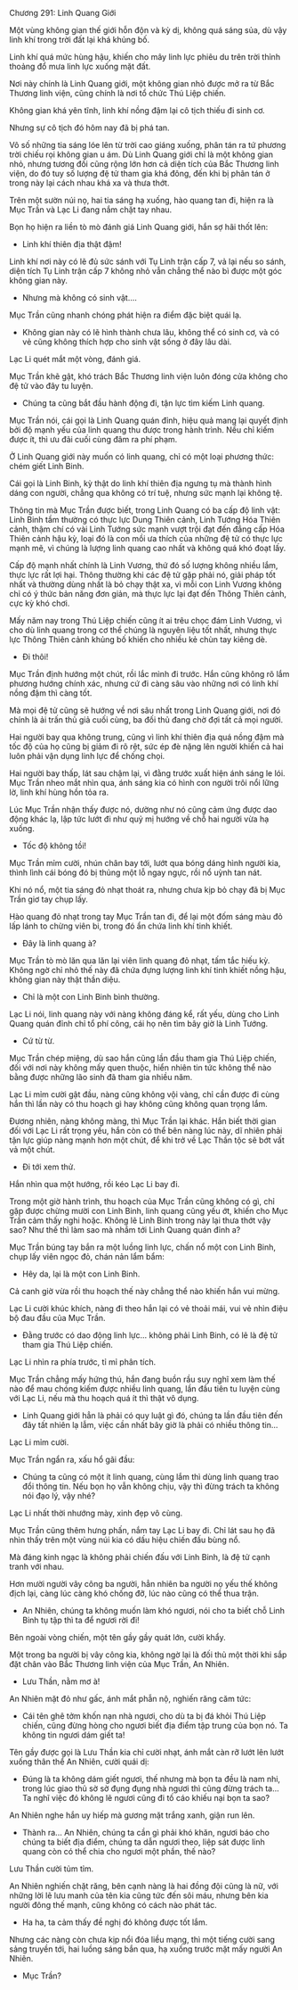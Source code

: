 




Chương 291: Linh Quang Giới


Một vùng không gian thế giới hỗn độn và kỳ dị, không quá sáng sủa, dù vậy linh khí trong trời đất lại khá khủng bố.

Linh khí quá mức hùng hậu, khiến cho mây linh lực phiêu du trên trời thỉnh thoảng đổ mưa linh lực xuống mặt đất.

Nơi này chính là Linh Quang giới, một không gian nhỏ được mở ra từ Bắc Thương linh viện, cũng chính là nơi tổ chức Thú Liệp chiến.

Không gian khá yên tĩnh, linh khí nồng đậm lại cô tịch thiếu đi sinh cơ.

Nhưng sự cô tịch đó hôm nay đã bị phá tan.

Vô số những tia sáng lóe lên từ trời cao giáng xuống, phân tán ra tứ phương trời chiếu rọi không gian u ám. Dù Linh Quang giới chỉ là một không gian nhỏ, nhưng tương đối cũng rộng lớn hơn cả diện tích của Bắc Thương linh viện, do đó tuy số lượng đệ tử tham gia khá đông, đến khi bị phân tán ở trong này lại cách nhau khá xa và thưa thớt.

Trên một sườn núi nọ, hai tia sáng hạ xuống, hào quang tan đi, hiện ra là Mục Trần và Lạc Li đang nắm chặt tay nhau.

Bọn họ hiện ra liền tò mò đánh giá Linh Quang giới, hắn sợ hãi thốt lên:

- Linh khí thiên địa thật đậm!

Linh khí nơi này có lẽ đủ sức sánh với Tụ Linh trận cấp 7, vả lại nếu so sánh, diện tích Tụ Linh trận cấp 7 không nhỏ vẫn chẳng thể nào bì được một góc không gian này.

- Nhưng mà không có sinh vật....

Mục Trần cũng nhanh chóng phát hiện ra điểm đặc biệt quái lạ.

- Không gian này có lẽ hình thành chưa lâu, không thể có sinh cơ, và có vẻ cũng không thích hợp cho sinh vật sống ở đây lâu dài.

Lạc Li quét mắt một vòng, đánh giá.

Mục Trần khẽ gật, khó trách Bắc Thương linh viện luôn đóng cửa không cho đệ tử vào đây tu luyện.

- Chúng ta cũng bắt đầu hành động đi, tận lực tìm kiếm Linh quang.

Mục Trần nói, cái gọi là Linh Quang quán đỉnh, hiệu quả mang lại quyết định bởi độ mạnh yếu của linh quang thu được trong hành trình. Nếu chỉ kiếm được ít, thì ưu đãi cuối cùng đâm ra phí phạm.

Ở Linh Quang giới này muốn có linh quang, chỉ có một loại phương thức: chém giết Linh Binh.

Cái gọi là Linh Binh, kỳ thật do linh khí thiên địa ngưng tụ mà thành hình dáng con người, chẳng qua không có trí tuệ, nhưng sức mạnh lại không tệ.

Thông tin mà Mục Trần được biết, trong Linh Quang có ba cấp độ linh vật: Linh Binh tầm thường có thực lực Dung Thiên cảnh, Linh Tướng Hóa Thiên cảnh, thậm chí có vài Linh Tướng sức mạnh vượt trội đạt đến đẳng cấp Hóa Thiên cảnh hậu kỳ, loại đó là con mồi ưa thích của những đệ tử có thực lực mạnh mẽ, vì chúng là lượng linh quang cao nhất và không quá khó đoạt lấy.

Cấp độ mạnh nhất chính là Linh Vương, thứ đó số lượng không nhiều lắm, thực lực rất lợi hại. Thông thường khi các đệ tử gặp phải nó, giải pháp tốt nhất và thường dùng nhất là bỏ chạy thật xa, vì mỗi con Linh Vương không chỉ có ý thức bản năng đơn giản, mà thực lực lại đạt đến Thông Thiên cảnh, cực kỳ khó chơi.

Mấy năm nay trong Thú Liệp chiến cũng ít ai trêu chọc đám Linh Vương, vì cho dù linh quang trong cơ thể chúng là nguyên liệu tốt nhất, nhưng thực lực Thông Thiên cảnh khủng bố khiến cho nhiều kẻ chùn tay kiêng dè.

- Đi thôi!

Mục Trần định hướng một chút, rồi lắc mình đi trước. Hắn cũng không rõ lắm phương hướng chính xác, nhưng cứ đi càng sâu vào những nơi có linh khí nồng đậm thì càng tốt.

Mà mọi đệ tử cũng sẽ hướng về nơi sâu nhất trong Linh Quang giới, nơi đó chính là ải trấn thủ giả cuối cùng, ba đối thủ đang chờ đợi tất cả mọi người.

Hai người bay qua không trung, cũng vì linh khí thiên địa quá nồng đậm mà tốc độ của họ cũng bị giảm đi rõ rệt, sức ép đè nặng lên người khiến cả hai luôn phải vận dụng linh lực để chống chọi.

Hai người bay thấp, lát sau chậm lại, vì đằng trước xuất hiện ánh sáng le lói. Mục Trần nheo mắt nhìn qua, ánh sáng kia có hình con người trôi nổi lững lờ, linh khí hùng hồn tỏa ra.

Lúc Mục Trần nhận thấy được nó, dường như nó cũng cảm ứng được dao động khác lạ, lập tức lướt đi như quỷ mị hướng về chỗ hai người vừa hạ xuống.

- Tốc độ không tồi!

Mục Trần mỉm cười, nhún chân bay tới, lướt qua bóng dáng hình người kia, thình lình cái bóng đó bị thủng một lỗ ngay ngực, rồi nổ uỳnh tan nát.

Khi nó nổ, một tia sáng đỏ nhạt thoát ra, nhưng chưa kịp bỏ chạy đã bị Mục Trần giơ tay chụp lấy.

Hào quang đỏ nhạt trong tay Mục Trần tan đi, để lại một đốm sáng màu đỏ lấp lánh to chừng viên bi, trong đó ẩn chứa linh khí tinh khiết.

- Đây là linh quang à?

Mục Trần tò mò lăn qua lăn lại viên linh quang đỏ nhạt, tấm tắc hiếu kỳ. Không ngờ chỉ nhỏ thế này đã chứa đựng lượng linh khí tinh khiết nồng hậu, không gian này thật thần diệu.

- Chỉ là một con Linh Binh bình thường.

Lạc Li nói, linh quang này với nàng không đáng kể, rất yếu, dùng cho Linh Quang quán đỉnh chỉ tổ phí công, cái họ nên tìm bây giờ là Linh Tướng.

- Cứ từ từ.

Mục Trần chép miệng, dù sao hắn cũng lần đầu tham gia Thú Liệp chiến, đối với nơi này không mấy quen thuộc, hiển nhiên tin tức không thể nào bằng được những lão sinh đã tham gia nhiều năm.

Lạc Li mỉm cười gật đầu, nàng cũng không vội vàng, chỉ cần được đi cùng hắn thì lần này có thu hoạch gì hay không cũng không quan trọng lắm.

Đương nhiên, nàng không màng, thì Mục Trần lại khác. Hắn biết thời gian đối với Lạc Li rất trọng yếu, hắn còn có thể bên nàng lúc này, dĩ nhiên phải tận lực giúp nàng mạnh hơn một chút, để khi trở về Lạc Thần tộc sẽ bớt vất vả một chút.

- Đi tới xem thử.

Hắn nhìn qua một hướng, rồi kéo Lạc Li bay đi.

Trong một giờ hành trình, thu hoạch của Mục Trần cũng không có gì, chỉ gặp được chừng mười con Linh Binh, linh quang cũng yếu ớt, khiến cho Mục Trần cảm thấy nghi hoặc. Không lẽ Linh Binh trong này lại thưa thớt vậy sao? Như thế thì làm sao mà nhắm tới Linh Quang quán đỉnh a?

Mục Trần búng tay bắn ra một luồng linh lực, chấn nổ một con Linh Binh, chụp lấy viên ngọc đỏ, chán nản lẩm bẩm:

- Hêy da, lại là một con Linh Binh.

Cả canh giờ vừa rồi thu hoạch thế này chẳng thể nào khiến hắn vui mừng.

Lạc Li cười khúc khích, nàng đi theo hắn lại có vẻ thoải mái, vui vẻ nhìn điệu bộ đau đầu của Mục Trần.

- Đằng trước có dao động linh lực... không phải Linh Binh, có lẽ là đệ tử tham gia Thú Liệp chiến.

Lạc Li nhìn ra phía trước, tỉ mỉ phân tích.

Mục Trần chẳng mấy hứng thú, hắn đang buồn rầu suy nghĩ xem làm thế nào để mau chóng kiếm được nhiều linh quang, lần đầu tiên tu luyện cùng với Lạc Li, nếu mà thu hoạch quá ít thì thật vô dụng.

- Linh Quang giới hẳn là phải có quy luật gì đó, chúng ta lần đầu tiên đến đây tất nhiên lạ lẫm, việc cần nhất bây giờ là phải có nhiều thông tin...

Lạc Li mỉm cười.

Mục Trần ngẩn ra, xấu hổ gãi đầu:

- Chúng ta cũng có một ít linh quang, cùng lắm thì dùng linh quang trao đổi thông tin. Nếu bọn họ vẫn không chịu, vậy thì đừng trách ta không nói đạo lý, vậy nhé?

Lạc Li nhất thời nhướng mày, xinh đẹp vô cùng.

Mục Trần cũng thêm hưng phấn, nắm tay Lạc Li bay đi. Chỉ lát sau họ đã nhìn thấy trên một vùng núi kia có dấu hiệu chiến đấu bùng nổ.

Mà đáng kinh ngạc là không phải chiến đấu với Linh Binh, là đệ tử cạnh tranh với nhau.

Hơn mười người vây công ba người, hẳn nhiên ba người nọ yếu thế không địch lại, càng lúc càng khó chống đỡ, lúc nào cũng có thể thua trận.

- An Nhiên, chúng ta không muốn làm khó ngươi, nói cho ta biết chỗ Linh Binh tụ tập thì ta để ngươi rời đi!

Bên ngoài vòng chiến, một tên gầy gầy quát lớn, cười khẩy.

Một trong ba người bị vây công kia, không ngờ lại là đối thủ một thời khi sắp đặt chân vào Bắc Thương linh viện của Mục Trần, An Nhiên.

- Lưu Thần, nằm mơ à!

An Nhiên mặt đỏ như gấc, ánh mắt phẫn nộ, nghiến răng căm tức:

- Cái tên ghê tởm khốn nạn nhà ngươi, cho dù ta bị đá khỏi Thú Liệp chiến, cũng đừng hòng cho ngươi biết địa điểm tập trung của bọn nó. Ta không tin ngươi dám giết ta!

Tên gầy được gọi là Lưu Thần kia chỉ cười nhạt, ánh mắt càn rỡ lướt lên lướt xuống thân thể An Nhiên, cười quái dị:

- Đúng là ta không dám giết ngươi, thế nhưng mà bọn ta đều là nam nhi, trong lúc giao thủ sờ sờ đụng đụng nhà ngươi thì cũng đừng trách ta... Ta nghĩ việc đó không lẽ ngươi cũng đi tố cáo khiếu nại bọn ta sao?

An Nhiên nghe hắn uy hiếp mà gương mặt trắng xanh, giận run lên.

- Thành ra... An Nhiên, chúng ta cần gì phải khó khăn, ngươi báo cho chúng ta biết địa điểm, chúng ta dẫn ngươi theo, liệp sát được linh quang còn có thể chia cho ngươi một phần, thế nào?

Lưu Thần cười tủm tỉm.

An Nhiên nghiến chặt răng, bên cạnh nàng là hai đồng đội cũng là nữ, với những lời lẽ lưu manh của tên kia cũng tức đến sôi máu, nhưng bên kia người đông thế mạnh, cũng không có cách nào phát tác.

- Ha ha, ta cảm thấy đề nghị đó không được tốt lắm.

Nhưng các nàng còn chưa kịp nổi đóa liều mạng, thì một tiếng cười sang sảng truyền tới, hai luồng sáng bắn qua, hạ xuống trước mặt mấy người An Nhiên.

- Mục Trần?




